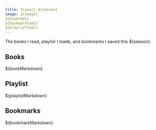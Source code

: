 ```yaml
---
title: ${year} ${season}
image: ${image}
${bookYaml}
${bookmarkYaml}
${playlistYaml}
---
```


The books I read, playlist I made, and bookmarks I saved this ${season}.

## Books

${bookMarkdown}

## Playlist

${playlistMarkdown}

## Bookmarks

${bookmarkMarkdown}
